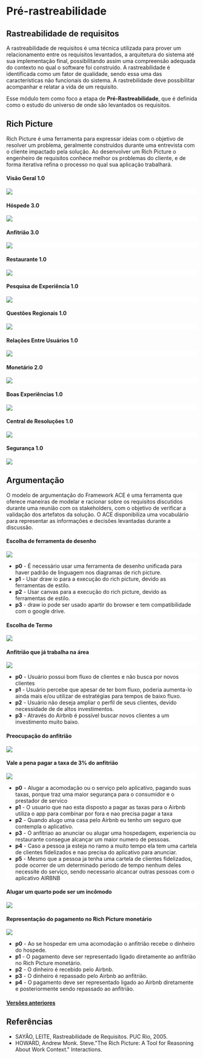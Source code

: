 
# Pré-rastreabilidade

## Rastreabilidade de requisitos


  A rastreabilidade de requisitos é uma técnica utilizada para prover um relacionamento entre os requisitos levantados, a arquitetura do sistema até sua implementação final, possibilitando assim uma compreensão adequada do contexto no qual o software foi construído. A rastreabilidade é identificada como um fator de qualidade, sendo essa uma das características não funcionais do sistema. A rastrebilidade deve possibilitar acompanhar e relatar a vida de um requisito.

  Esse módulo tem como foco a etapa de **Pré-Rastreabilidade**, que é definida como o estudo do universo de onde são levantados os requisitos.

## Rich Picture

  Rich Picture é uma ferramenta para expressar ideias com o objetivo de resolver um problema, geralmente construídos durante uma entrevista com o cliente impactado pela solução. Ao desenvolver um Rich Picture o engenheiro de requisitos conhece melhor os problemas do cliente, e de forma iterativa refina o processo no qual sua aplicação trabalhará.

#### Visão Geral 1.0

<div style="background-color:white;">
  <img src="ultima_versao/a_visao_geral_v1.png" class="responsive-img">
</div>

#### Hóspede 3.0

<div style="background-color:white;">
<img src="ultima_versao/hospede_v3.png" class="responsive-img">
</div>

#### Anfitrião 3.0

<div style="background-color:white;">
<img src="ultima_versao/anfitriao_v3.png" class="responsive-img">
</div>

#### Restaurante 1.0

<div style="background-color:white;">
<img src="ultima_versao/restaurante_v1.png" class="responsive-img">
</div>

#### Pesquisa de Experiência 1.0

<div style="background-color:white;">
<img src="ultima_versao/experiencia_v1.png" class="responsive-img">
</div>

#### Questões Regionais 1.0

<div style="background-color:white;">
<img src="ultima_versao/relacoes_regionais_v1.png" class="responsive-img">
</div>

#### Relações Entre Usuários 1.0

<div style="background-color:white;">
<img src="ultima_versao/relacoes_dos_usuarios_v1.png" class="responsive-img">
</div>

#### Monetário 2.0

<div style="background-color:white;">
<img src="ultima_versao/richPictureJP.png" class="responsive-img">
</div>

#### Boas Experiências 1.0

<div style="background-color:white;">
<img src="ultima_versao/boa_experiencia_v1.png" class="responsive-img">
</div>

#### Central de Resoluções 1.0

<div style="background-color:white;">
<img src="ultima_versao/resolutions_v1.png" class="responsive-img">
</div>

#### Segurança 1.0

<div style="background-color:white;">
<img src="ultima_versao/security_v1.png" class="responsive-img">
</div>

## Argumentação

<div style="background-color:white;">
O modelo de argumentação do Framework ACE é uma ferramenta que oferece maneiras de modelar e racionar sobre os requisitos discutidos durante uma reunião com os stakeholders, com o objetivo de verificar a validação dos artefatos da solução. O ACE disponibiliza uma vocabulário para representar as informações e decisões levantadas durante a discussão.
</div>

#### Escolha de ferramenta de desenho

<div style="background-color:white;">
<img src="ultima_versao/decisão_ferramenta_richpic_v1.png" class="responsive-img">
</div>

<div style="background-color:white;">
  <ul>
    <li>
      <b>p0</b> - É necessário usar uma ferramenta de desenho unificada para haver padrão de linguagem nos diagramas de rich picture.
    </li>
    <li>
      <b>p1</b> -  Usar draw io para a execução do rich picture, devido as ferramentas de estilo.
    </li>
    <li>
      <b>p2</b> -  Usar canvas para a execução do rich picture, devido as ferramentas de estilo.
    </li>
    <li>
      <b>p3</b> - draw io pode ser usado apartir do browser e  tem compatibilidade com o google drive.
    </li>
  </ul>
</div>

#### Escolha de Termo

<div style="background-color:white;">
<img src="ultima_versao/decisao_termo.png" class="responsive-img">
</div>

#### Anfitrião que já trabalha na área

<div style="background-color:white;">
<img src="ultima_versao/argumentacao_anfitriao_v1.png" class="responsive-img">
</div>

<div style="background-color:white;">
  <ul>
    <li>
      <b>p0</b> - Usuário possui bom fluxo de clientes e não busca por novos clientes
    </li>
    <li>
      <b>p1</b> - Usuário percebe que apesar de ter bom fluxo, poderia aumenta-lo ainda mais e/ou utilizar de estratégias para tempos de baixo fluxo.
    </li>
    <li>
      <b>p2</b> - Usuário não deseja ampliar o perfil de seus clientes, devido necessidade de de altos investimentos.
    </li>
    <li>
      <b>p3</b> - Através do Airbnb é possível buscar novos clientes a um investimento muito baixo.
    </li>
  </ul>
</div>

#### Preocupação do anfitrião
<div style="background-color:white;">
<img src="ultima_versao/preocupacao_v1.png" class="responsive-img">
</div>

#### Vale a pena pagar a taxa de 3% do anfitrião
<div style="background-color:white;">
<img src="ultima_versao/arg_vale_a_pena.png" class="responsive-img">
</div>

<div style="background-color:white;">
 <ul>
    <li>
      <b>p0</b> - Alugar a acomodação ou o serviço pelo aplicativo, pagando suas taxas, porque traz uma maior segurança para o consumidor e o prestador de servico
    </li>
    <li>
      <b>p1</b> -  O usuario que nao esta disposto a pagar as taxas para o Airbnb utiliza o app para combinar por fora e nao precisa pagar a taxa
    </li>
    <li>
      <b>p2</b> -  Quando alugo uma casa pelo Airbnb eu tenho um seguro que contempla o aplicativo.
    </li>
    <li>
      <b>p3</b> - O anfitriao ao anunciar ou alugar uma hospedagem, experiencia ou restaurante consegue alcançar um maior numero de pessoas.
    </li>
    <li>
      <b>p4</b> - Caso a pessoa ja esteja no ramo a muito tempo ela tem uma cartela de clientes fidelizados e nao precisa do aplicativo para anunciar.
    </li>
    <li>
      <b>p5</b> - Mesmo que a pessoa ja tenha uma cartela de clientes fidelizados, pode ocorrer de um determinado periodo de tempo nenhum deles necessite do serviço, sendo necessario
      alcancar outras pessoas com o aplicativo AIRBNB
    </li>
  </ul>
</div>

#### Alugar um quarto pode ser um incômodo
<div style="background-color:white;">
  <img src="ultima_versao/argumentacao_quarto_v0.png" class="responsive-img">
</div>

#### Representação do pagamento no Rich Picture monetário
<div style="background-color:white;">
  <img src="ultima_versao/arg_monetario_v0.png" class="responsive-img">
<ul>
   <li>
     <b>p0</b> - Ao se hospedar em uma acomodação o anfitrião recebe o dinheiro do hospede.
   </li>
   <li>
     <b>p1</b> -  O pagamento deve ser representado ligado diretamente ao anfitrião no Rich Picture monetário.
   </li>
   <li>
     <b>p2</b> -  O dinheiro é recebido pelo Airbnb.
   </li>
   <li>
     <b>p3</b> - O dinheiro é repassado pelo Airbnb ao anfitrião.
   </li>
   <li>
     <b>p4</b> - O pagamento deve ser representado ligado ao Airbnb diretamente e posteriormente sendo repassado ao anfitrião.
   </li>
 </ul>
</div>

<h4><a href="versao_antiga/index">Versões anteriores</a></h4>

## Referências

<div>
    <ul>
      <li>SAYÃO, LEITE, Rastreabilidade de Requisitos. PUC Rio, 2005.</li>
      <li>HOWARD, Andrew Monk. Steve."The Rich Picture: A Tool for Reasoning About Work Context." Interactions.</li>
    </ul>
</div>
